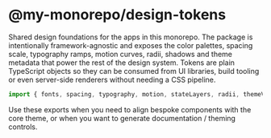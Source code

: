 ﻿# @my-monorepo/design-tokens

Shared design foundations for the apps in this monorepo. The package is intentionally
framework-agnostic and exposes the color palettes, spacing scale, typography ramps, motion
curves, radii, shadows and theme metadata that power the rest of the design system. Tokens are plain TypeScript
objects so they can be consumed from UI libraries, build tooling or even server-side
renderers without needing a CSS pipeline.

```ts
import { fonts, spacing, typography, motion, stateLayers, radii, themeVariables, themeMeta } from '@my-monorepo/design-tokens'
```

Use these exports when you need to align bespoke components with the core theme, or when
you want to generate documentation / theming controls.

